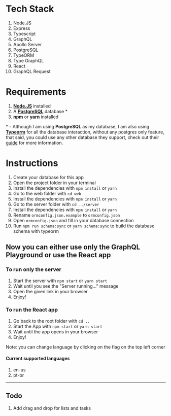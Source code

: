 # Tech Stack

1. Node.JS
2. Express
3. Typescript
4. GraphQL
5. Apollo Server
6. PostgreSQL
7. TypeORM
8. Type GraphQL
9. React
10. GraphQL Request

# Requirements

1. [**Node.JS**](https://nodejs.org/en/) installed
2. A [**PostgreSQL**](https://www.postgresql.org/) database \*
3. [**npm**](https://www.npmjs.com/) or [**yarn**](https://yarnpkg.com/) installed

\* - Although I am using **PostgreSQL** as my database, I am also using [**Typeorm**](https://typeorm.io/#/) for all the database interaction, without any postgres only feature, that said, you could use any other database they support, check out their [guide](https://typeorm.io/#/) for more information.

# Instructions

1. Create your database for this app
2. Open the project folder in your terminal
3. Install the dependencies with `npm install` or `yarn`
4. Go to the web folder with `cd web`
5. Install the dependencies with `npm install` or `yarn`
6. Go to the server folder with `cd ../server`
7. Install the dependencies with `npm install` or `yarn`
8. Rename `ormconfig.json.example` to `ormconfig.json`
9. Open `ormconfig.json` and fill in your database connection
10. Run `npm run schema:sync` or `yarn schema:sync` to build the database schema with typeorm

## Now you can either use only the GraphQL Playground or use the React app

### To run only the server

1. Start the server with `npm start` or `yarn start`
2. Wait until you see the "Server running..." message
3. Open the given link in your browser
4. Enjoy!

### To run the React app

1. Go back to the root folder with `cd ..`
2. Start the App with `npm start` or `yarn start`
3. Wait until the app opens in your browser
4. Enjoy!

Note: you can change language by clicking on the flag on the top left corner

#### Current supported languages

1. en-us
1. pt-br

---

## Todo

1. Add drag and drop for lists and tasks
